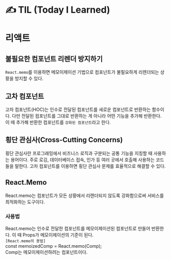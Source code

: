 # ✍ TIL (Today I Learned)

# 리액트
## 불필요한 컴포넌트 리렌더 방지하기
```React.memo```를 이용하면 메모이제이션 기법으로 컴포넌트가 불필요하게 리렌더되는 상황을 방지할 수 있다.

## 고차 컴포넌트
고차 컴포넌트(HOC)는 인수로 전달된 컴포넌트를 새로운 컴포넌트로 반환하는 함수이다. 다만 전달된 컴포넌트를 그대로 반환하는 게 아니라 어떤 기능을 추가해 반환한다. 이 때 추가해 반환한 컴포넌트를 ```강화된 컴포넌트```라고 한다.

## 횡단 관심사(Cross-Cutting Concerns)
횡단 관심사란 프로그래밍에서 비즈니스 로직과 구분되는 공통 기능을 지칭할 때 사용하는 용어이다. 주로 로깅, 데이터베이스 접속, 인가 등 여러 곳에서 호출해 사용하는 코드들을 말한다. 고차 컴포넌트를 이용하면 횡단 관심사 문제를 효율적으로 해결할 수 있다.

## React.Memo
React.memo는 컴포넌트가 모든 상황에서 리렌더되지 않도록 강화함으로써 서비스를 최적화하는 도구이다.

### 사용법
React.memo는 인수로 전달한 컴포넌트를 메모이제이션된 컴포넌트로 만들어 반환한다. 이 때 Props가 메모이제이션의 기준이 된다.   
```[React.memo의 용법]```   
const memoizedComp = React.memo(Comp);   
Comp는 메모이제이션하려는 컴포넌트이다.